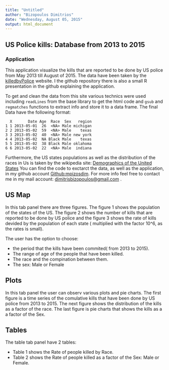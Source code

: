 ```yaml
---
title: "Untitled"
author: "Bizopoulos Dimitrios"
date: "Wednesday, August 05, 2015"
output: html_document
---
```


## US Police kills: Database from 2013 to 2015

### Application

This application visualize the kills that are reported to be done by US police from May 2013 till August of 2015. The data have been taken by the [killedbyPolice](http://www.killedbypolice.net/) website.  I the github repository there is also a small R presentation in the github explaining the application.

To get and clean the data from this site various technics were used including `readLines` from the base library to get the html code and `gsub` and ` regmatches` functions to extract info and store it to a data frame. The final Data have the following format:


```{r}
  X       Date Age  Race  Sex   region
1 1 2013-05-01  26  <NA> Male michigan
2 2 2013-05-02  59  <NA> Male    texas
3 3 2013-05-02  40  <NA> Male new york
4 4 2013-05-02  NA Black Male    texas
5 5 2013-05-02  38 Black Male oklahoma
6 6 2013-05-02  22  <NA> Male  indiana
```

Furthermore, the US states populations as well as the distribution of the races in Us is taken by the wikipedia site: [Demographics of the United States](https://en.wikipedia.org/wiki/Demographics_of_the_United_States]) You can find the code to exctarct the data, as well as the application, in my github account [Github:mpizosdim](https://github.com/mpizosdim/DevelopingDataProducts). For more info feel free to contact me in my mail account: dimitrisbizopoulos@gmail.com .


## US Map

In this tab panel there are three figures. The figure 1 shows the population of the states of the US. The figure 2 shows the number of kills that are reported to be done by US police and the figure 3 shows the rate of kills devided by the population of each state ( multiplied with the factor 10^6, as the rates is small). 

The user has the option to choose:

* the period that the kills have been commited( from 2013 to 2015).
* The range of age of the people that have been killed.
* The race and the compination between them.
* The sex: Male or Female

## Plots

In this tab panel the user can observ various plots and pie charts. The first figure is a time series of the comulative kills that have been done by US police from 2013 to 2015. The next figure shows the distribution of the kills as a factor of the race. The last figure is pie charts that shows the kills as a a factor of the Sex.

## Tables

The table tab panel have 2 tables:

* Table 1 shows the Rate of people killed by Race.
* Table 2 shows the Rate of people killed as a factor of the Sex: Male or Female.
